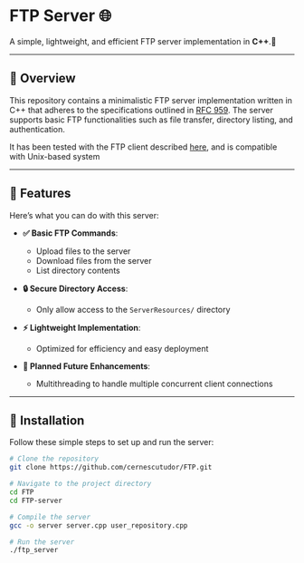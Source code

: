 # FTP Server 🌐



A simple, lightweight, and efficient FTP server implementation in **C++**.🚀

---

## 📜 Overview
This repository contains a minimalistic FTP server implementation written in C++ that adheres to the specifications outlined in [RFC 959](https://datatracker.ietf.org/doc/html/rfc959). The server supports basic FTP functionalities such as file transfer, directory listing, and authentication.

It has been tested with the FTP client described [here](https://manpages.ubuntu.com/manpages/noble/man3/ftp.3erl.html), and is compatible with Unix-based system

---

## 🌟 Features
Here’s what you can do with this server:

- **✅ Basic FTP Commands**:
  - Upload files to the server
  - Download files from the server
  - List directory contents

- **🔒 Secure Directory Access**:
  - Only allow access to the `ServerResources/` directory

- **⚡ Lightweight Implementation**:
  - Optimized for efficiency and easy deployment

- **🔧 Planned Future Enhancements**:
  - Multithreading to handle multiple concurrent client connections

---

## 🚀 Installation
Follow these simple steps to set up and run the server:

```bash
# Clone the repository
git clone https://github.com/cernescutudor/FTP.git

# Navigate to the project directory
cd FTP
cd FTP-server

# Compile the server
gcc -o server server.cpp user_repository.cpp

# Run the server
./ftp_server
